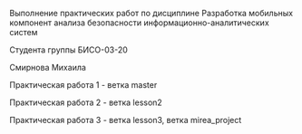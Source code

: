 Выполнение практических работ по дисциплине Разработка мобильных компонент анализа безопасности информационно-аналитических систем

Студента группы БИСО-03-20

Смирнова Михаила 

Практическая работа 1 - ветка master

Практическая работа 2 - ветка lesson2

Практическая работа 3 - ветка lesson3, ветка mirea_project
